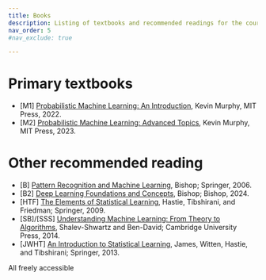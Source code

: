 ```yaml
---
title: Books
description: Listing of textbooks and recommended readings for the course.
nav_order: 5
#nav_exclude: true

---
```


# Primary textbooks
- [M1] [Probabilistic Machine Learning: An Introduction](https://probml.github.io/pml-book/book1.html), Kevin Murphy, MIT Press, 2022.
- [M2] [Probabilistic Machine Learning: Advanced Topics](https://probml.github.io/pml-book/book2.html), Kevin Murphy, MIT Press, 2023.

# Other recommended reading

- [B] [Pattern Recognition and Machine Learning](https://www.microsoft.com/en-us/research/uploads/prod/2006/01/Bishop-Pattern-Recognition-and-Machine-Learning-2006.pdf), Bishop; Springer, 2006.
- [B2] [Deep Learning Foundations and Concepts](https://www.bishopbook.com/), Bishop; Bishop, 2024.
- [HTF] [The Elements of Statistical Learning](https://hastie.su.domains/ElemStatLearn/), Hastie, Tibshirani, and Friedman; Springer, 2009.
- [SB]/[SSS] [Understanding Machine Learning: From Theory to Algorithms](http://www.cs.huji.ac.il/~shais/UnderstandingMachineLearning), Shalev-Shwartz and Ben-David; Cambridge University Press, 2014.
- [JWHT] [An Introduction to Statistical Learning](https://www.statlearning.com/), James, Witten, Hastie, and Tibshirani; Springer, 2013.

All freely accessible





